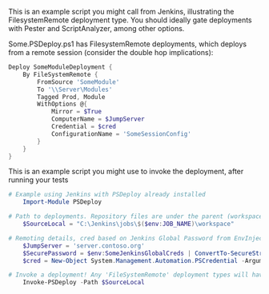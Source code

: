 This is an example script you might call from Jenkins, illustrating the FilesystemRemote deployment type. You should ideally gate deployments with Pester and ScriptAnalyzer, among other options.

Some.PSDeploy.ps1 has FilesystemRemote deployments, which deploys from a remote session (consider the double hop implications):

```powershell
Deploy SomeModuleDeployment {
    By FileSystemRemote {
        FromSource 'SomeModule'
        To '\\Server\Modules'
        Tagged Prod, Module
        WithOptions @{
            Mirror = $True
            ComputerName = $JumpServer
            Credential = $cred
            ConfigurationName = 'SomeSessionConfig'
        }
    }
}
```

This is an example script you might use to invoke the deployment, after running your tests

```PowerShell
# Example using Jenkins with PSDeploy already installed
    Import-Module PSDeploy

# Path to deployments. Repository files are under the parent (workspace) directory.
    $SourceLocal = "C:\Jenkins\jobs\$($env:JOB_NAME)\workspace"

# Remoting details, cred based on Jenkins Global Password from EnvInject
    $JumpServer = 'server.contoso.org'
    $SecurePassword = $env:SomeJenkinsGlobalCreds | ConvertTo-SecureString -AsPlainText -Force
    $cred = New-Object System.Management.Automation.PSCredential -ArgumentList "contoso\SomeUser", $SecurePassword

# Invoke a deployment! Any 'FileSystemRemote' deployment types will have the DeploymentParameters.FilesystemRemote parameters splatted
    Invoke-PSDeploy -Path $SourceLocal
```